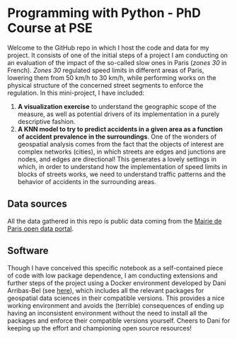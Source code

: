 # Programming with Python - PhD Course at PSE
Welcome to the GitHub repo in which I host the code and data for my project. It consists of one of the initial steps of a project I am conducting on an evaluation of the impact of the so-called slow ones in Paris (*zones 30* in French). *Zones 30* regulated speed limits in different areas of Paris, lowering them from 50 km/h to 30 km/h, while performing works on the physical structure of the concerned street segments to enforce the regulation. In this mini-project, I have included:
1. **A visualization exercise** to understand the geographic scope of the measure, as well as potential drivers of its implementation in a purely descriptive fashion.
2. **A KNN model to try to predict accidents in a given area as a function of accident prevalence in the surroundings**. One of the wonders of geospatial analysis comes from the fact that the objects of interest are complex networks (cities), in which streets are edges and junctions are nodes, and edges are directional! This generates a lovely settings in which, in order to understand how the implementation of speed limits in blocks of streets works, we need to understand traffic patterns and the behavior of accidents in the surrounding areas.

## Data sources
All the data gathered in this repo is public data coming from the [Mairie de Paris open data portal](https://opendata.paris.fr/pages/home/).

## Software
Though I have conceived this specific notebook as a self-contained piece of code with low package dependence, I am conducting extensions and further steps of the project using a Docker environment developed by Dani Arribas-Bel (see [here](https://darribas.org/gds_env/guides/docker_install/)), which includes all the relevant packages for geospatial data sciences in their compatible versions. This provides a nice working environment and avoids the (terrible) consequences of ending up having an inconsistent environment without the need to install all the packages and enforce their compatible versions yourself. Cheers to Dani for keeping up the effort and championing open source resources!
